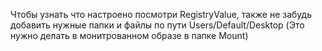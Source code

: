Чтобы узнать что настроено посмотри RegistryValue, также не забудь добавить нужные папки и файлы по пути Users/Default/Desktop (Это нужно делать в монитрованном образе в папке Mount)
